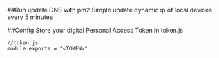 ##Run update DNS with pm2
Simple update dynamic ip of local devices every 5 minutes

##Config
Store your digital Personal Access Token in token.js

	//token.js
	module.exports = "<TOKEN>"